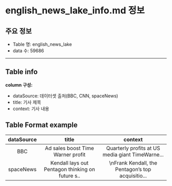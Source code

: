 # english_news_lake_info.md 정보

## 주요 정보
- Table 명: english_news_lake
- data 수: 59686

- - -

## Table info
**column 구성:**
- dataSource: 데이터셋 출처(BBC, CNN, spaceNews)
- title: 기사 제목
- context: 기사 내용

## Table Format example
| dataSource | title | context |
|:----:|:----:|:----:|
| BBC | Ad sales boost Time Warner profit | Quarterly profits at US media giant TimeWarne... |
| spaceNews | Kendall lays out Pentagon thinking on future s.. | \nFrank Kendall, the Pentagon’s top acquisitio... |
